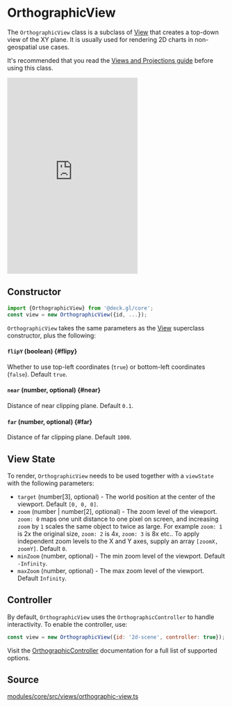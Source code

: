 # OrthographicView

The `OrthographicView` class is a subclass of [View](./view.md) that creates a top-down view of the XY plane. It is usually used for rendering 2D charts in non-geospatial use cases.

It's recommended that you read the [Views and Projections guide](../../developer-guide/views.md) before using this class.

<div style={{position:'relative',height:450}}></div>
<div style={{position:'absolute',transform:'translateY(-450px)',paddingLeft:'inherit',paddingRight:'inherit',left:0,right:0}}>
  <iframe height="450" style={{width:'100%'}} scrolling="no" title="deck.gl OrthographicView" src="https://codepen.io/vis-gl/embed/YzpXqzv?height=450&theme-id=light&default-tab=result" frameborder="no" loading="lazy" allowtransparency="true" allowfullscreen="true">
    See the Pen <a href='https://codepen.io/vis-gl/pen/YzpXqzv'>deck.gl OrthographicView</a> by vis.gl
    (<a href='https://codepen.io/vis-gl'>@vis-gl</a>) on <a href='https://codepen.io'>CodePen</a>.
  </iframe>
</div>


## Constructor

```js
import {OrthographicView} from '@deck.gl/core';
const view = new OrthographicView({id, ...});
```

`OrthographicView` takes the same parameters as the [View](./view.md) superclass constructor, plus the following:

#### `flipY` (boolean) {#flipy}

Whether to use top-left coordinates (`true`) or bottom-left coordinates (`false`). Default `true`.

#### `near` (number, optional) {#near}

Distance of near clipping plane. Default `0.1`.

#### `far` (number, optional) {#far}

Distance of far clipping plane. Default `1000`.


## View State

To render, `OrthographicView` needs to be used together with a `viewState` with the following parameters:

* `target` (number[3], optional) - The world position at the center of the viewport. Default `[0, 0, 0]`.
* `zoom` (number | number[2], optional) - The zoom level of the viewport. `zoom: 0` maps one unit distance to one pixel on screen, and increasing `zoom` by `1` scales the same object to twice as large. For example `zoom: 1` is 2x the original size, `zoom: 2` is 4x, `zoom: 3` is 8x etc.. To apply independent zoom levels to the X and Y axes, supply an array `[zoomX, zoomY]`. Default `0`.
* `minZoom` (number, optional) - The min zoom level of the viewport. Default `-Infinity`.
* `maxZoom` (number, optional) - The max zoom level of the viewport. Default `Infinity`.


## Controller

By default, `OrthographicView` uses the `OrthographicController` to handle interactivity. To enable the controller, use:

```js
const view = new OrthographicView({id: '2d-scene', controller: true});
```

Visit the [OrthographicController](./orthographic-controller.md) documentation for a full list of supported options.


## Source

[modules/core/src/views/orthographic-view.ts](https://github.com/visgl/deck.gl/tree/9.0-release/modules/core/src/views/orthographic-view.ts)
